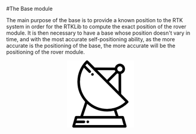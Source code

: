 #The Base module

The main purpose of the base is to provide a known position to the RTK system in order for the RTKLib to compute the exact position of the rover module. It is then necessary to have a base whose position doesn't vary in time, and with the most accurate self-positioning ability, as the more accurate is the positioning of the base, the more accurate will be the positioning of the rover module.



<p align="center">
  <img src="./images/icobase.png?raw=true" alt="Ico base"/>
</p>